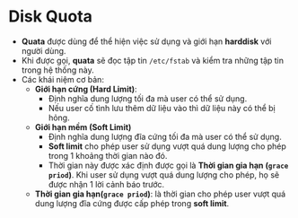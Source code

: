 # Disk Quota
- **Quata** được dùng để thể hiện việc sử dụng và giới hạn **harddisk** với người dùng.
- Khi được gọi, **quata** sẽ đọc tập tin `/etc/fstab` và kiểm tra những tập tin trong hệ thống này.
- Các khái niệm cơ bản:
  + **Giới hạn cứng (Hard Limit)**: 
     - Định nghĩa dung lượng tối đa mà user có thể sử dụng.
     - Nếu user cố tình lưu thêm dữ liệu vào thì dữ liệu này có thể bị hỏng.
  + **Giới hạn mềm (Soft Limit)**
     - Định nghĩa dung lượng đĩa cứng tối đa mà user có thể sử dụng.
     - **Soft limit** cho phép user sử dụng vượt quá dung lượng cho phép trong 1 khoảng thời gian nào đó.
     - Thời gian này được xác định được gọi là **Thời gian gia hạn (`grace priod`)**. Khi user sử dụng vượt quá dung lượng cho phép, họ sẽ được nhận 1 lời cảnh báo trước.
  + **Thời gian gia hạn(`grace priod`)**: là thời gian cho phép user vượt quá dung lượng đĩa cứng được cấp phép trong **soft limit**.